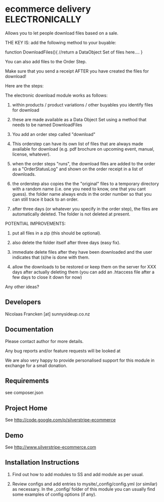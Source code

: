 
ecommerce delivery ELECTRONICALLY
================================================================================

Allows you to let people download files based on
a sale.

THE KEY IS: add the following method to your buyable:

function DownloadFiles(){
 //return a DataObject Set of files here....
}

You can also add files to the Order Step.

Make sure that you send a receipt AFTER you have created
the files for download!

Here are the steps:


The electronic download module works as follows:

1. within products / product variations / other buyables you identify files for download

2. these are made available as a Data Object Set using a method that needs to be named DownloadFiles

3. You add an order step called "download"

4. This orderstep can have its own list of files that are always made available for download (e.g. pdf brochure on upcoming event, manual, license, whatever).

5. when the order steps "runs", the download files are added to the order as a "OrderStatusLog" and shown on the order receipt in a list of downloads.

6. the orderstep also copies the the "original" files to a temporary directory with a random name (i.e. one you need to know, one that you cant guess). the folder name always ends in the order number so that you can still trace it back to an order.

7. after three days (or whatever you specify in the order step), the files are automatically deleted.  The folder is not deleted at present.

POTENTIAL IMPROVEMENTS:

1. put all files in a zip (this should be optional).

2. also delete the folder itself after three days (easy fix).

3. immediate delete files after they have been downloaded and the user indicates that (s)he is done with them.

4. allow the downloads to be restored or keep them on the server for XXX days after actually deleting them
(you can add an .htaccess file after a few days to close it down for now)

Any other ideas?


Developers
-----------------------------------------------
Nicolaas Francken [at] sunnysideup.co.nz



Documentation
-----------------------------------------------
Please contact author for more details.

Any bug reports and/or feature requests will be
looked at

We are also very happy to provide personalised support
for this module in exchange for a small donation.


Requirements
-----------------------------------------------
see composer.json


Project Home
-----------------------------------------------
See http://code.google.com/p/silverstripe-ecommerce

Demo
-----------------------------------------------
See http://www.silverstripe-ecommerce.com


Installation Instructions
-----------------------------------------------

1. Find out how to add modules to SS and add module as per usual.

2. Review configs and add entries to mysite/_config/config.yml
(or similar) as necessary.
In the _config/ folder of this module
you can usually find some examples of config options (if any).


